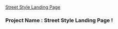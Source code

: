 # 

[Street Style Landing Page](https://www.example.com)
### Project Name : Street Style Landing Page !
